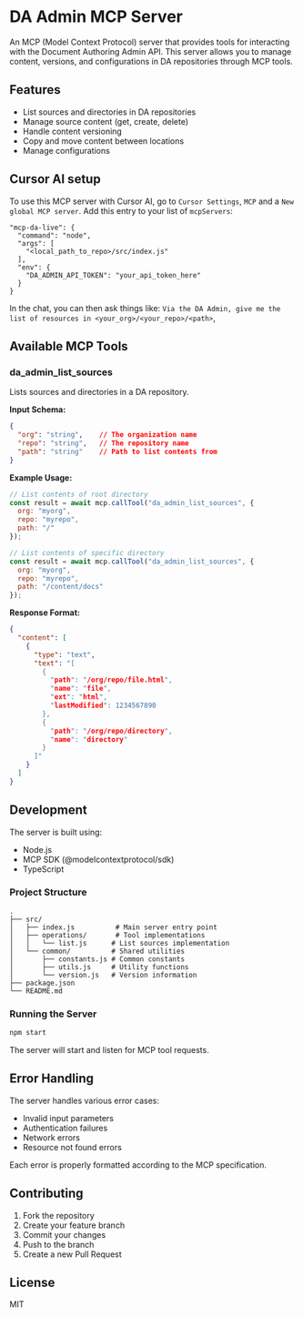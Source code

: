 # DA Admin MCP Server

An MCP (Model Context Protocol) server that provides tools for interacting with the Document Authoring Admin API. This server allows you to manage content, versions, and configurations in DA repositories through MCP tools.

## Features

- List sources and directories in DA repositories
- Manage source content (get, create, delete)
- Handle content versioning
- Copy and move content between locations
- Manage configurations

## Cursor AI setup

To use this MCP server with Cursor AI, go to `Cursor Settings`, `MCP` and a `New global MCP server`. Add this entry to your list of `mcpServers`:


```
"mcp-da-live": {
  "command": "node",
  "args": [
    "<local_path_to_repo>/src/index.js"
  ],
  "env": {
    "DA_ADMIN_API_TOKEN": "your_api_token_here"
  }
}
```

In the chat, you can then ask things like: `Via the DA Admin, give me the list of resources in <your_org>/<your_repo>/<path>`,

## Available MCP Tools

### da_admin_list_sources

Lists sources and directories in a DA repository.

**Input Schema:**
```json
{
  "org": "string",    // The organization name
  "repo": "string",   // The repository name
  "path": "string"    // Path to list contents from
}
```

**Example Usage:**
```javascript
// List contents of root directory
const result = await mcp.callTool("da_admin_list_sources", {
  org: "myorg",
  repo: "myrepo",
  path: "/"
});

// List contents of specific directory
const result = await mcp.callTool("da_admin_list_sources", {
  org: "myorg",
  repo: "myrepo",
  path: "/content/docs"
});
```

**Response Format:**
```json
{
  "content": [
    {
      "type": "text",
      "text": "[
        {
          "path": "/org/repo/file.html",
          "name": "file",
          "ext": "html",
          "lastModified": 1234567890
        },
        {
          "path": "/org/repo/directory",
          "name": "directory"
        }
      ]"
    }
  ]
}
```

## Development

The server is built using:
- Node.js
- MCP SDK (@modelcontextprotocol/sdk)
- TypeScript

### Project Structure

```
.
├── src/
│   ├── index.js          # Main server entry point
│   ├── operations/       # Tool implementations
│   │   └── list.js      # List sources implementation
│   └── common/          # Shared utilities
│       ├── constants.js # Common constants
│       ├── utils.js     # Utility functions
│       └── version.js   # Version information
├── package.json
└── README.md
```

### Running the Server

```bash
npm start
```

The server will start and listen for MCP tool requests.

## Error Handling

The server handles various error cases:
- Invalid input parameters
- Authentication failures
- Network errors
- Resource not found errors

Each error is properly formatted according to the MCP specification.

## Contributing

1. Fork the repository
2. Create your feature branch
3. Commit your changes
4. Push to the branch
5. Create a new Pull Request

## License

MIT
